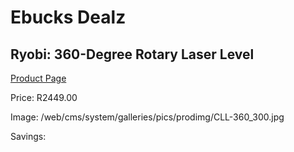 
# Ebucks Dealz
## Ryobi: 360-Degree Rotary Laser Level
[Product Page](https://www.ebucks.com/web/shop/productSelected.do?prodId=316302317&catId=1234935127)

Price: R2449.00

Image: /web/cms/system/galleries/pics/prodimg/CLL-360_300.jpg

Savings: 


	